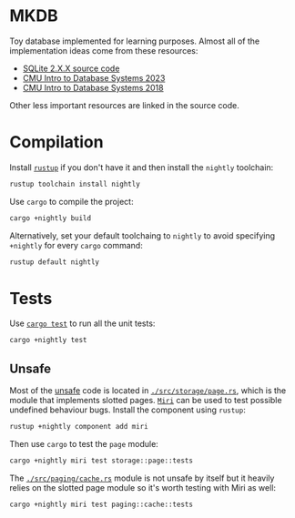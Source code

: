 # MKDB

Toy database implemented for learning purposes. Almost all of the implementation
ideas come from these resources:

- [SQLite 2.X.X source code](https://github.com/antoniosarosi/sqlite2-btree-visualizer)
- [CMU Intro to Database Systems 2023](https://www.youtube.com/playlist?list=PLSE8ODhjZXjbj8BMuIrRcacnQh20hmY9g)
- [CMU Intro to Database Systems 2018](https://www.youtube.com/playlist?list=PLSE8ODhjZXja3hgmuwhf89qboV1kOxMx7)

Other less important resources are linked in the source code.

# Compilation

Install [`rustup`](https://rustup.rs/) if you don't have it and then install the
`nightly` toolchain:

```bash
rustup toolchain install nightly
```

Use `cargo` to compile the project:

```bash
cargo +nightly build
```

Alternatively, set your default toolchaing to `nightly` to avoid specifying
`+nightly` for every `cargo` command:

```bash
rustup default nightly
```

# Tests

Use [`cargo test`](https://doc.rust-lang.org/cargo/commands/cargo-test.html) to
run all the unit tests:

```bash
cargo +nightly test
```

## Unsafe

Most of the [unsafe](https://doc.rust-lang.org/book/ch19-01-unsafe-rust.html)
code is located in [`./src/storage/page.rs`](./src/paging/page.rs), which is the
module that implements slotted pages. [`Miri`](https://github.com/rust-lang/miri)
can be used to test possible undefined behaviour bugs. Install the component
using `rustup`:

```bash
rustup +nightly component add miri
```

Then use `cargo` to test the `page` module:

```bash
cargo +nightly miri test storage::page::tests
```

The [`./src/paging/cache.rs`](./src/paging/cache.rs) module is not unsafe by
itself but it heavily relies on the slotted page module so it's worth testing
with Miri as well:

```bash
cargo +nightly miri test paging::cache::tests
```
